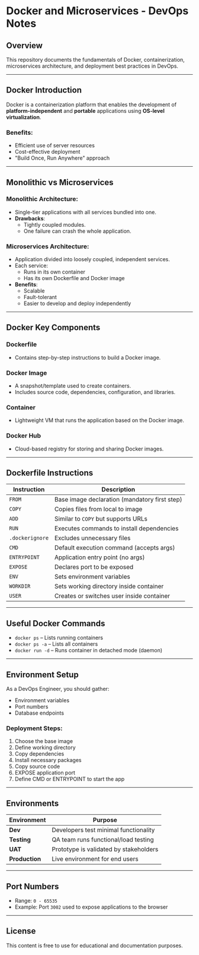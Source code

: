 # Docker and Microservices - DevOps Notes

## Overview

This repository documents the fundamentals of Docker, containerization, microservices architecture, and deployment best practices in DevOps.

---

## Docker Introduction

Docker is a containerization platform that enables the development of **platform-independent** and **portable** applications using **OS-level virtualization**.

### Benefits:
- Efficient use of server resources
- Cost-effective deployment
- "Build Once, Run Anywhere" approach

---

## Monolithic vs Microservices

### Monolithic Architecture:
- Single-tier applications with all services bundled into one.
- **Drawbacks**:
  - Tightly coupled modules.
  - One failure can crash the whole application.

### Microservices Architecture:
- Application divided into loosely coupled, independent services.
- Each service:
  - Runs in its own container
  - Has its own Dockerfile and Docker image
- **Benefits**:
  - Scalable
  - Fault-tolerant
  - Easier to develop and deploy independently

---

## Docker Key Components

### Dockerfile
- Contains step-by-step instructions to build a Docker image.

### Docker Image
- A snapshot/template used to create containers.
- Includes source code, dependencies, configuration, and libraries.

### Container
- Lightweight VM that runs the application based on the Docker image.

### Docker Hub
- Cloud-based registry for storing and sharing Docker images.

---

## Dockerfile Instructions

| Instruction | Description |
|-------------|-------------|
| `FROM` | Base image declaration (mandatory first step) |
| `COPY` | Copies files from local to image |
| `ADD` | Similar to `COPY` but supports URLs |
| `RUN` | Executes commands to install dependencies |
| `.dockerignore` | Excludes unnecessary files |
| `CMD` | Default execution command (accepts args) |
| `ENTRYPOINT` | Application entry point (no args) |
| `EXPOSE` | Declares port to be exposed |
| `ENV` | Sets environment variables |
| `WORKDIR` | Sets working directory inside container |
| `USER` | Creates or switches user inside container |

---

## Useful Docker Commands

- `docker ps` – Lists running containers
- `docker ps -a` – Lists all containers
- `docker run -d` – Runs container in detached mode (daemon)

---

## Environment Setup

As a DevOps Engineer, you should gather:
- Environment variables
- Port numbers
- Database endpoints

### Deployment Steps:
1. Choose the base image
2. Define working directory
3. Copy dependencies
4. Install necessary packages
5. Copy source code
6. EXPOSE application port
7. Define CMD or ENTRYPOINT to start the app

---

## Environments

| Environment | Purpose |
|-------------|---------|
| **Dev** | Developers test minimal functionality |
| **Testing** | QA team runs functional/load testing |
| **UAT** | Prototype is validated by stakeholders |
| **Production** | Live environment for end users |

---

## Port Numbers
- Range: `0 - 65535`
- Example: Port `3002` used to expose applications to the browser

---

## License

This content is free to use for educational and documentation purposes.
